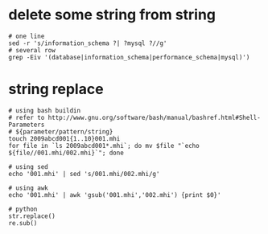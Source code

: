# delete some string from string
    # one line
    sed -r 's/information_schema ?| ?mysql ?//g'
    # several row
    grep -Eiv '(database|information_schema|performance_schema|mysql)')

# string replace
    # using bash buildin
    # refer to http://www.gnu.org/software/bash/manual/bashref.html#Shell-Parameters
    # ${parameter/pattern/string}
    touch 2009abcd001{1..10}001.mhi
    for file in `ls 2009abcd001*.mhi`; do mv $file "`echo ${file//001.mhi/002.mhi}`"; done

    # using sed
    echo '001.mhi' | sed 's/001.mhi/002.mhi/g'

    # using awk
    echo '001.mhi' | awk 'gsub('001.mhi','002.mhi') {print $0}'

    # python
    str.replace()
    re.sub()